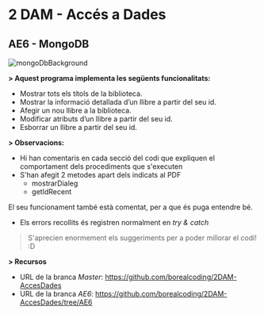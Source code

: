 # 2 DAM - Accés a Dades
## AE6 - MongoDB

![mongoDbBackground](https://webimages.mongodb.com/_com_assets/cms/kuzt9r42or1fxvlq2-Meta_Generic.png)

**> Aquest programa implementa les següents funcionalitats:**

* Mostrar tots els títols de la biblioteca.
* Mostrar la informació detallada d’un llibre a partir del seu id.
* Afegir un nou llibre a la biblioteca.
* Modificar atributs d’un llibre a partir del seu id.
* Esborrar un llibre a partir del seu id.

**> Observacions:**

* Hi han comentaris en cada secció del codi que expliquen el comportament dels procediments que s'executen
* S'han afegit 2 metodes apart dels indicats al PDF
    * mostrarDialeg
    * getIdRecent

El seu funcionament també està comentat, per a que és puga entendre bé.

* Els errors recollits és registren normalment en *try & catch*

> S'aprecien enormement els suggeriments per a poder millorar el codi! :D

**> Recursos**

* URL de la branca *Master*: https://github.com/borealcoding/2DAM-AccesDades
* URL de la branca *AE6*: https://github.com/borealcoding/2DAM-AccesDades/tree/AE6